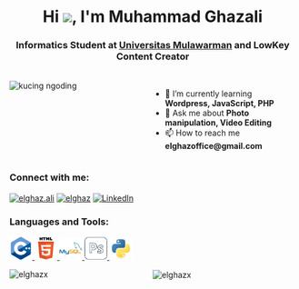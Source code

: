 <h1 align="center">Hi <img src="https://raw.githubusercontent.com/aemmadi/aemmadi/master/wave.gif" style="height:1em;">, I'm Muhammad Ghazali</h1>
<h3 align="center">Informatics Student at <a href="https://unmul.ac.id" target="_blank">Universitas Mulawarman</a> and LowKey Content Creator</h3>
<br>
<div style="display: flex; flex-wrap: wrap; align-items: flex-start;">
  <div style="flex: 1; min-width: 250px;">
    <img align="right" alt="kucing ngoding" width="100%" src="https://c.tenor.com/GOj9ZF_-ZOcAAAAC/tenor.gif">
  </div>
  <div style="flex: 2; min-width: 250px;">
    <ul>
      <li>📖 I’m currently learning <strong>Wordpress, JavaScript, PHP</strong></li>
      <li>💬 Ask me about <strong>Photo manipulation, Video Editing</strong></li>
      <li>📫 How to reach me <strong>elghazoffice@gmail.com</strong></li>
    </ul>
  </div>
</div>

<h3 align="left">Connect with me:</h3>
<p align="left">
  <a href="https://instagram.com/elghaz.ali" target="_blank"><img align="center" src="https://raw.githubusercontent.com/rahuldkjain/github-profile-readme-generator/master/src/images/icons/Social/instagram.svg" alt="elghaz.ali" height="30" width="40" /></a>
  <a href="https://www.youtube.com/c/elghaz" target="_blank"><img align="center" src="https://raw.githubusercontent.com/rahuldkjain/github-profile-readme-generator/master/src/images/icons/Social/youtube.svg" alt="elghaz" height="30" width="40" /></a>
  <a href="https://www.linkedin.com/in/muhammad-ghazali-16a946334/?trk=opento_sprofile_topcard" target="_blank"><img align="center" src="https://raw.githubusercontent.com/rahuldkjain/github-profile-readme-generator/master/src/images/icons/Social/linked-in-alt.svg" alt="LinkedIn" height="30" width="40" /></a>
</p>

<h3 align="left">Languages and Tools:</h3>
<p align="left"> 
  <a href="https://www.w3schools.com/cpp/" target="_blank" rel="noreferrer"> <img src="https://raw.githubusercontent.com/devicons/devicon/master/icons/cplusplus/cplusplus-original.svg" alt="C++" width="40" height="40"/> </a>
  <a href="https://www.w3.org/html/" target="_blank" rel="noreferrer"> <img src="https://raw.githubusercontent.com/devicons/devicon/master/icons/html5/html5-original-wordmark.svg" alt="html5" width="40" height="40"/> </a> 
  <a href="https://www.mysql.com/" target="_blank" rel="noreferrer"> <img src="https://raw.githubusercontent.com/devicons/devicon/master/icons/mysql/mysql-original-wordmark.svg" alt="mysql" width="40" height="40"/> </a>
  <a href="https://www.photoshop.com/en" target="_blank" rel="noreferrer"> <img src="https://raw.githubusercontent.com/devicons/devicon/master/icons/photoshop/photoshop-line.svg" alt="photoshop" width="40" height="40"/> </a> 
  <a href="https://www.python.org" target="_blank" rel="noreferrer"> <img src="https://raw.githubusercontent.com/devicons/devicon/master/icons/python/python-original.svg" alt="python" width="40" height="40"/> </a> 
</p>

<div style="display: flex; flex-wrap: wrap;">
  <div style="flex: 1; min-width: 250px;">
    <img align="left" src="https://github-readme-stats.vercel.app/api/top-langs?username=elghazx&show_icons=true&locale=en&layout=compact&theme=onedark" alt="elghazx" style="width: 100%;" />
  </div>
  <div style="flex: 1; min-width: 250px;">
    <img align="center" src="https://github-readme-stats.vercel.app/api?username=elghazx&show_icons=true&locale=en&theme=onedark" alt="elghazx" style="width: 100%;" />
  </div>
</div>
